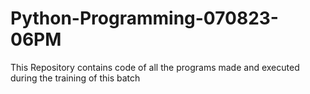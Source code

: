 # Python-Programming-070823-06PM
This Repository contains code of all the programs made and executed during the training of this batch
